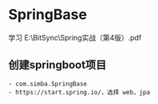 # SpringBase

学习 E:\BitSync\Spring实战（第4版）.pdf

## 创建springboot项目
    - com.simba.SpringBase
    - https://start.spring.io/，选择 web，jpa
